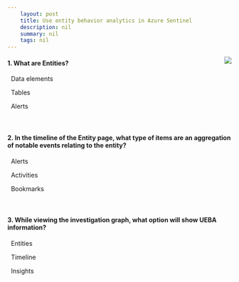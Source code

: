 ```yaml
---
    layout: post
    title: Use entity behavior analytics in Azure Sentinel 
    description: nil
    summary: nil
    tags: nil
---
```



 <a target="_blank" href="https://docs.microsoft.com/en-us/learn/modules/use-entity-behavior-analytics-azure-sentinel/5-knowledge-check/"><i class="fas fa-external-link-alt"></i> </a>
 <img align="right" src="https://docs.microsoft.com/en-us/learn/achievements/azure-sentinel-behavior-analytics.svg">
####  1. What are Entities?


<i class='fas fa-check-square' style='color: Dodgerblue;'></i> &nbsp;&nbsp;Data elements

<i class='far fa-square'></i> &nbsp;&nbsp;Tables

<i class='far fa-square'></i> &nbsp;&nbsp;Alerts
<br />
<br />
<br />

####  2. In the timeline of the Entity page, what type of items are an aggregation of notable events relating to the entity?


<i class='far fa-square'></i> &nbsp;&nbsp;Alerts

<i class='fas fa-check-square' style='color: Dodgerblue;'></i> &nbsp;&nbsp;Activities

<i class='far fa-square'></i> &nbsp;&nbsp;Bookmarks
<br />
<br />
<br />

####  3. While viewing the investigation graph, what option will show UEBA information?


<i class='far fa-square'></i> &nbsp;&nbsp;Entities

<i class='far fa-square'></i> &nbsp;&nbsp;Timeline

<i class='fas fa-check-square' style='color: Dodgerblue;'></i> &nbsp;&nbsp;Insights
<br />
<br />
<br />
